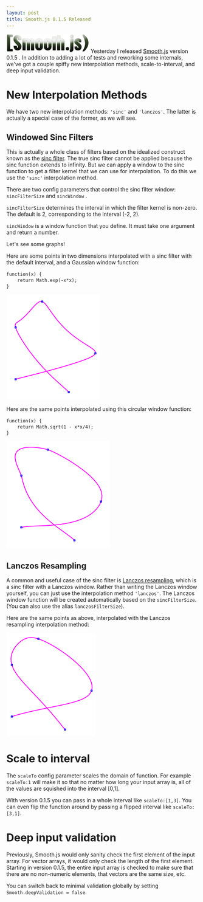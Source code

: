 ```yaml
---
layout: post
title: Smooth.js 0.1.5 Released
---
```


![floatleft](/images/smoothjs.png)
Yesterday I released [Smooth.js](https://github.com/osuushi/Smooth.js) version 0.1.5 . In addition to adding a
lot of tests and reworking some internals, we've got a couple spiffy new interpolation methods, 
scale-to-interval, and deep input validation. 

# New Interpolation Methods

We have two new interpolation methods: `'sinc'` and `'lanczos'`. The latter is actually a special case of the
former, as we will see.

## Windowed Sinc Filters

This is actually a whole class of filters based on the 
idealized construct known as the [sinc filter](http://en.wikipedia.org/wiki/Sinc_filter). The true sinc filter
cannot be applied because the sinc function extends to infinity. But we can apply a window to the sinc function
to get a filter kernel that we can use for interpolation. To do this we use the `'sinc'` interpolation method.

There are two config parameters that control the sinc filter window: `sincFilterSize` and `sincWindow` .

`sincFilterSize` determines the interval in which the filter kernel is non-zero. The default is 2,
corresponding to the interval (-2, 2).

`sincWindow` is a window function that you define. It must take one argument and return a number.

Let's see some graphs!

Here are some points in two dimensions interpolated with a sinc filter with the default interval, and a 
Gaussian window function:

	function(x) {
		return Math.exp(-x*x);
	}

![Gaussian sinc](/images/2012-3-17/gaussian.png)

Here are the same points interpolated using this circular window function:

	function(x) {
		return Math.sqrt(1 - x*x/4);
	}

![Circular sinc](/images/2012-3-17/circular.png)

## Lanczos Resampling

A common and useful case of the sinc filter is 
[Lanczos resampling](http://en.wikipedia.org/wiki/Lanczos_resampling), which is a sinc filter with a Lanczos 
window. Rather than writing the Lanczos window yourself, you can just use the interpolation method 
`'lanczos'`. The Lanczos window function will be created automatically based on the `sincFilterSize`. (You
can also use the alias `lanczosFilterSize`).

Here are the same points as above, interpolated with the Lanczos resampling interpolation method:

![Lanczos](/images/2012-3-17/lanczos.png)

# Scale to interval

The `scaleTo` config parameter scales the domain of function. For example `scaleTo:1` will make it so that no
matter how long your input array is, all of the values are squished into the interval \[0,1\].

With version 0.1.5 you can pass in a whole interval like `scaleTo:[1,3]`. You can even flip the function 
around by passing a flipped interval like `scaleTo:[3,1]`.

# Deep input validation

Previously, Smooth.js would only sanity check the first element of the input array. For vector arrays, it would only
check the length of the first element. Starting in version 0.1.5, the entire input array is checked to make 
sure that there are no non-numeric elements, that vectors are the same size, etc.

You can switch back to minimal validation globally by setting `Smooth.deepValidation = false`.